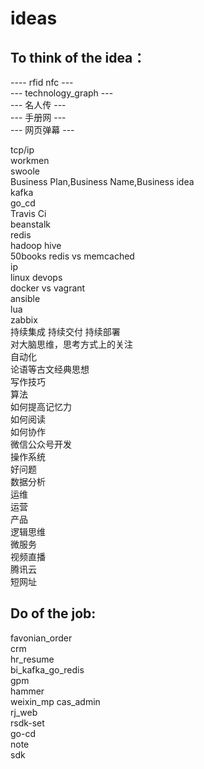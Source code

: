 # ideas  
## To think of the idea：
---- rfid nfc ---  
--- technology_graph ---  
--- 名人传 ---  
--- 手册网 ---  
--- 网页弹幕 ---  

tcp/ip   
workmen   
swoole  
Business Plan,Business Name,Business idea  
kafka  
go_cd  
Travis Ci  
beanstalk  
redis  
hadoop hive   
50books 
redis vs memcached    
ip    
linux devops  
docker vs vagrant   
ansible  
lua  
zabbix  
持续集成 持续交付 持续部署  
对大脑思维，思考方式上的关注   
自动化     
论语等古文经典思想    
写作技巧  
算法  
如何提高记忆力  
如何阅读  
如何协作  
微信公众号开发  
操作系统  
好问题  
数据分析  
运维  
运营  
产品   
逻辑思维  
微服务  
视频直播   
腾讯云    
短网址  

## Do of the job: 
favonian_order  
crm  
hr_resume  
bi_kafka_go_redis  
gpm  
hammer  
weixin_mp 
cas_admin  
rj_web  
rsdk-set  
go-cd   
note   
sdk  